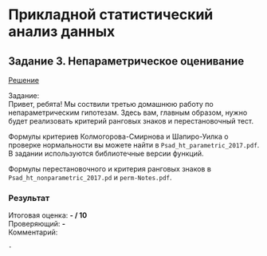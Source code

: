 # Прикладной статистический анализ данных
## Задание 3. Непараметрическое оценивание
[Решение](Task3_Nikolay_Korolev.ipynb)  

Задание:  
Привет, ребята! Мы соствили третью домашнюю работу по непараметрическим гипотезам. Здесь вам, главным образом, нужно будет реализовать критерий ранговых знаков и перестановочный тест. 

Формулы критериев Колмогорова-Смирнова и Шапиро-Уилка о проверке нормальности вы можете найти в `Psad_ht_parametric_2017.pdf`. В задании используются библиотечные версии функций.

Формулы перестановочного и критерия ранговых знаков в `Psad_ht_nonparametric_2017.pd` и `perm-Notes.pdf`.

### Результат
Итоговая оценка: **- / 10**  
Проверяющий: **-**  
Комментарий:
```
-
```